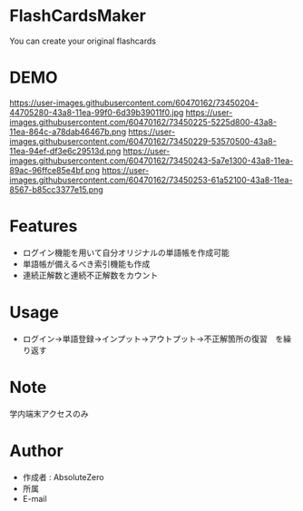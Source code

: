 # FlashCardsMaker

You can create your original flashcards

# DEMO
https://user-images.githubusercontent.com/60470162/73450204-44705280-43a8-11ea-99f0-6d39b39011f0.jpg
https://user-images.githubusercontent.com/60470162/73450225-5225d800-43a8-11ea-864c-a78dab46467b.png
https://user-images.githubusercontent.com/60470162/73450229-53570500-43a8-11ea-94ef-df3e6c29513d.png
https://user-images.githubusercontent.com/60470162/73450243-5a7e1300-43a8-11ea-89ac-96ffce85e4bf.png
https://user-images.githubusercontent.com/60470162/73450253-61a52100-43a8-11ea-8567-b85cc3377e15.png

# Features

* ログイン機能を用いて自分オリジナルの単語帳を作成可能
* 単語帳が備えるべき索引機能も作成
* 連続正解数と連続不正解数をカウント

# Usage

* ログイン->単語登録->インプット->アウトプット->不正解箇所の復習　を繰り返す


# Note

学内端末アクセスのみ

# Author

* 作成者 : AbsoluteZero
* 所属  
* E-mail
